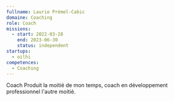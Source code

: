 ```yaml
---
fullname: Laurie Prémel-Cabic
domaine: Coaching
role: Coach
missions:
  - start: 2022-03-28
    end: 2023-06-30
    status: independent
startups:
  - oilhi
competences:
  - Coaching
---
```

Coach Produit la moitié de mon temps, coach en développement professionnel l'autre moitié.